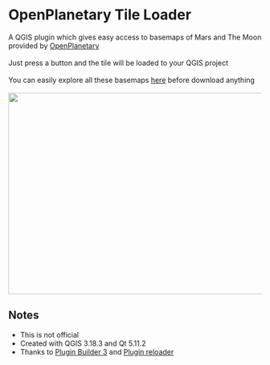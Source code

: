 # OpenPlanetary Tile Loader
A QGIS plugin which gives easy access to basemaps of Mars and The Moon provided by <a href="https://www.openplanetary.org/">OpenPlanetary</a><br><br>
Just press a button and the tile will be loaded to your QGIS project<br><br>
You can easily explore all these basemaps <a href="https://roberer.github.io/pages/mars-moon-explorer">here</a> before download anything<br><br>
<img src="https://i.imgur.com/9qj3Db9.jpg" width=720px height=400px>

## Notes
* This is not official
* Created with QGIS 3.18.3 and Qt 5.11.2
* Thanks to <a href="">Plugin Builder 3</a> and <a href="">Plugin reloader</a>


